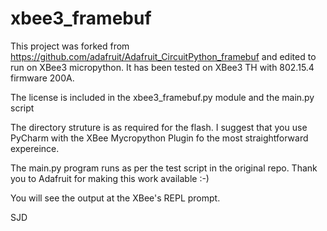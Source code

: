 # xbee3_framebuf
This project was forked from https://github.com/adafruit/Adafruit_CircuitPython_framebuf and edited to run on XBee3 micropython.  It has been tested on XBee3 TH with 802.15.4 firmware 200A.

The license is included in the xbee3_framebuf.py module and the main.py script

The directory struture is as required for the flash.  I suggest that you use PyCharm with the XBee Mycropython Plugin fo the most straightforward expereince.

The main.py program runs as per the test script in the original repo.  Thank you to Adafruit for making this work available :-)

You will see the output at the XBee's REPL prompt. 

SJD
